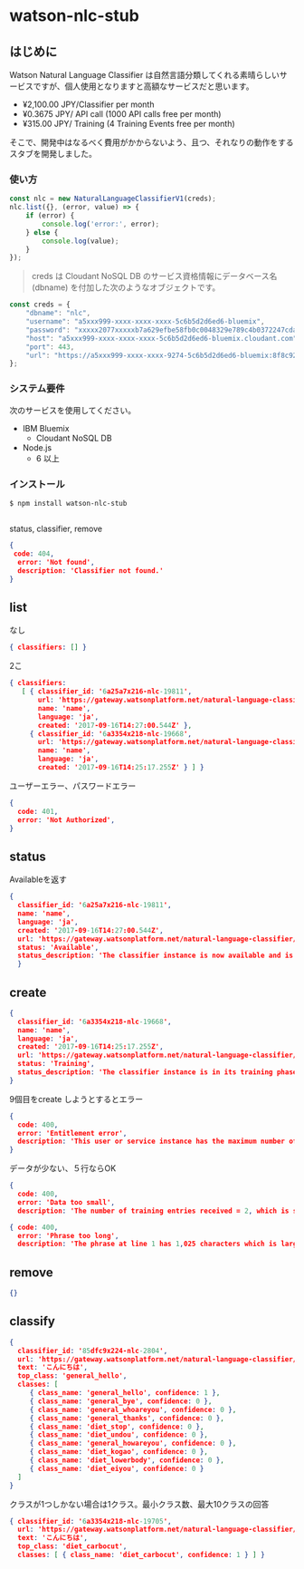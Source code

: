 # watson-nlc-stub

## はじめに
Watson Natural Language Classifier は自然言語分類してくれる素晴らしいサービスですが、個人使用となりますと高額なサービスだと思います。
* ¥2,100.00 JPY/Classifier per month
* ¥0.3675 JPY/ API call (1000 API calls free per month)
* ¥315.00 JPY/ Training (4 Training Events free per month)

そこで、開発中はなるべく費用がかからないよう、且つ、それなりの動作をするスタブを開発しました。  

### 使い方
```javascript
const nlc = new NaturalLanguageClassifierV1(creds);
nlc.list({}, (error, value) => {
    if (error) {
        console.log('error:', error);
    } else {
        console.log(value);
    }
});
```

> creds は Cloudant NoSQL DB のサービス資格情報にデータベース名 (dbname) を付加した次のようなオブジェクトです。

```javascript
const creds = {
    "dbname": "nlc",
    "username": "a5xxx999-xxxx-xxxx-xxxx-5c6b5d2d6ed6-bluemix",
    "password": "xxxxx2077xxxxxb7a629efbe58fb0c0048329e789c4b0372247cda1df82xxxxx",
    "host": "a5xxx999-xxxx-xxxx-xxxx-5c6b5d2d6ed6-bluemix.cloudant.com",
    "port": 443,
    "url": "https://a5xxx999-xxxx-xxxx-9274-5c6b5d2d6ed6-bluemix:8f8c92077fac62b7a629efbe58fb0c0048329e789c4b0372247cda1df82xxxxx@a5xxx999-xxxx-xxxx-xxxx-5c6b5d2d6ed6-bluemix.cloudant.com"
};
```

### システム要件
次のサービスを使用してください。
* IBM Bluemix
    - Cloudant NoSQL DB
* Node.js
    - 6 以上

### インストール
```
$ npm install watson-nlc-stub
```

## 


status, classifier, remove
```json
{
 code: 404,
  error: 'Not found',
  description: 'Classifier not found.'
}
```


## list 

なし
```json
{ classifiers: [] }

```

2こ
```json
{ classifiers: 
   [ { classifier_id: '6a25a7x216-nlc-19811',
       url: 'https://gateway.watsonplatform.net/natural-language-classifier/api/v1/classifiers/6a25a7x216-nlc-19811',
       name: 'name',
       language: 'ja',
       created: '2017-09-16T14:27:00.544Z' },
     { classifier_id: '6a3354x218-nlc-19668',
       url: 'https://gateway.watsonplatform.net/natural-language-classifier/api/v1/classifiers/6a3354x218-nlc-19668',
       name: 'name',
       language: 'ja',
       created: '2017-09-16T14:25:17.255Z' } ] }

```


ユーザーエラー、パスワードエラー
```json
{
  code: 401,
  error: 'Not Authorized',
}
```


## status
Availableを返す

```json
{
  classifier_id: '6a25a7x216-nlc-19811',
  name: 'name',
  language: 'ja',
  created: '2017-09-16T14:27:00.544Z',
  url: 'https://gateway.watsonplatform.net/natural-language-classifier/api/v1/classifiers/6a25a7x216-nlc-19811',
  status: 'Available',
  status_description: 'The classifier instance is now available and is ready to take classifier requests.'
  }
```

## create
```json
{
  classifier_id: '6a3354x218-nlc-19668',
  name: 'name',
  language: 'ja',
  created: '2017-09-16T14:25:17.255Z',
  url: 'https://gateway.watsonplatform.net/natural-language-classifier/api/v1/classifiers/6a3354x218-nlc-19668',
  status: 'Training',
  status_description: 'The classifier instance is in its training phase, not yet ready to accept classify requests'
}
```

9個目をcreate しようとするとエラー
````json
{
  code: 400,
  error: 'Entitlement error',
  description: 'This user or service instance has the maximum number of classifiers.'
}
````

データが少ない、５行ならOK
```json
{
  code: 400,
  error: 'Data too small',
  description: 'The number of training entries received = 2, which is smaller than the required minimum of 5' }

```


```json
{ code: 400,
  error: 'Phrase too long',
  description: 'The phrase at line 1 has 1,025 characters which is larger than the permitted maximum of 1,024 characters.' }

```


## remove
```json
{}
```

## classify
```json
{
  classifier_id: '85dfc9x224-nlc-2804',
  url: 'https://gateway.watsonplatform.net/natural-language-classifier/api/v1/classifiers/85dfc9x224-nlc-2804',
  text: 'こんにちは',
  top_class: 'general_hello',
  classes: [
     { class_name: 'general_hello', confidence: 1 },
     { class_name: 'general_bye', confidence: 0 },
     { class_name: 'general_whoareyou', confidence: 0 },
     { class_name: 'general_thanks', confidence: 0 },
     { class_name: 'diet_stop', confidence: 0 },
     { class_name: 'diet_undou', confidence: 0 },
     { class_name: 'general_howareyou', confidence: 0 },
     { class_name: 'diet_kogao', confidence: 0 },
     { class_name: 'diet_lowerbody', confidence: 0 },
     { class_name: 'diet_eiyou', confidence: 0 }
  ]
}
```

クラスが1つしかない場合は1クラス。最小クラス数、最大10クラスの回答
```json
{ classifier_id: '6a3354x218-nlc-19705',
  url: 'https://gateway.watsonplatform.net/natural-language-classifier/api/v1/classifiers/6a3354x218-nlc-19705',
  text: 'こんにちは',
  top_class: 'diet_carbocut',
  classes: [ { class_name: 'diet_carbocut', confidence: 1 } ] }
```
